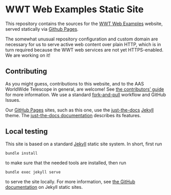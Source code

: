 # WWT Web Examples Static Site

This repository contains the sources for the
[WWT Web Examples](http://webhosted.wwt-forum.org/) website, served
statically via [Github Pages](https://pages.github.com/).

The somewhat unusual repository configuration and custom domain are necessary
for us to serve active web content over plain HTTP, which is in turn required
because the WWT web services are not yet HTTPS-enabled. We are working on it!

## Contributing

As you might guess, contributions to this website, and to the AAS WorldWide
Telescope in general, are welcome! See
[the contributors’ guide](https://worldwidetelescope.github.io/contributing/)
for more information. We use a standard [fork-and-pull] workflow and GitHub
Issues.

Our [GitHub Pages] sites, such as this one, use the [just-the-docs] [Jekyll]
theme. The [just-the-docs documentation] describes its features.

[fork-and-pull]: https://help.github.com/en/articles/about-collaborative-development-models
[GitHub Pages]: https://pages.github.com/
[just-the-docs]: https://github.com/pmarsceill/just-the-docs
[Jekyll]: https://jekyllrb.com/
[just-the-docs documentation]: https://pmarsceill.github.io/just-the-docs/

## Local testing

This site is based on a standard [Jekyll] static site system. In short, first
run

```
bundle install
```

to make sure that the needed tools are installed, then run

```
bundle exec jekyll serve
```

to serve the site locally. For more information, see
[the GitHub documentation](https://help.github.com/en/articles/using-jekyll-as-a-static-site-generator-with-github-pages)
on Jekyll static sites.
